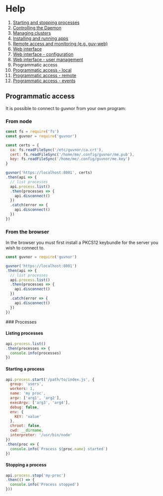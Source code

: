 # Help

1. [Starting and stopping processes](processes.md)
1. [Controlling the Daemon](daemon.md)
1. [Managing clusters](clusters.md)
1. [Installing and running apps](apps.md)
1. [Remote access and monitoring (e.g. guv-web)](remote.md)
1. [Web interface](web.md)
1. [Web interface - configuration](web-config.md)
1. [Web interface - user management](web-users.md)
1. Programmatic access
1. [Programmatic access - local](programmatic-access-local.md)
1. [Programmatic access - remote](programmatic-access-remote.md)
1. [Programmatic access - events](programmatic-access-events.md)

## Programmatic access

It is possible to connect to guvnor from your own program:

### From node

```javascript
const fs = require('fs')
const guvnor = require('guvnor')

const certs = {
  ca: fs.readFileSync('/etc/guvnor/ca.crt'),
  cert: fs.readFileSync('/home/me/.config/guvnor/me.pub'),
  key: fs.readFileSync('/home/me/.config/guvnor/me.key')
}

guvnor('https://localhost:8001', certs)
.then(api => {
  // list processes
  api.process.list()
  .then(processes => {
    api.disconnect()
  })
  .catch(error => {
    api.disconnect()
  })
})
```

### From the browser

In the browser you must first install a PKCS12 keybundle for the server you wish to connect to.

```javascript
const guvnor = require('guvnor')

guvnor('https://localhost:8001')
.then(api => {
  // list processes
  api.process.list()
  .then(processes => {
    api.disconnect()
  })
  .catch(error => {
    api.disconnect()
  })
})
```

### Processes

#### Listing processes

```javascript
api.process.list()
.then(processes => {
  console.info(processes)
})
```

#### Starting a process

```javascript
api.process.start('/path/to/index.js', {
  group: 'users',
  workers: 1,
  name: 'my proc',
  argv: ['arg1', 'arg2'],
  execArgv: ['arg3', 'arg4'],
  debug: false,
  env: {
    KEY: 'value'
  },
  chroot: false,
  cwd: __dirname,
  interpreter: '/usr/bin/node'
})
.then(proc => {
  console.info(`Process ${proc.name} started`)
})
```

#### Stopping a process

```javascript
api.process.stop('my-proc')
.then(() => {
  console.info('Process stopped')
}))
```

